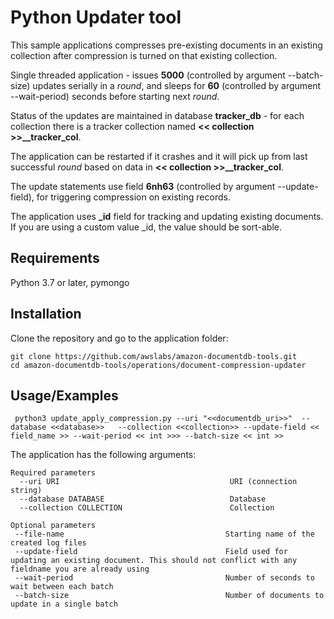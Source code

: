 # Python Updater tool 
This sample applications compresses pre-existing documents in an existing collection after compression is turned on that existing collection.

Single threaded application - issues **5000** (controlled by argument --batch-size) updates serially in a _round_, and sleeps for **60** (controlled by argument --wait-period) seconds before starting next _round_.

Status of the updates are maintained in database **tracker_db** - for each collection there is a tracker collection named **<< collection >>__tracker_col**.

The application can be restarted if it crashes and it will pick up from last successful _round_ based on data in **<< collection >>__tracker_col**.

The update statements use field **6nh63** (controlled by argument --update-field), for triggering compression on existing records.

The application uses **_id** field for tracking and updating existing documents. If you are using a custom value _id, the value should be sort-able.

## Requirements
Python 3.7 or later, pymongo

## Installation
Clone the repository and go to the application folder:
```
git clone https://github.com/awslabs/amazon-documentdb-tools.git
cd amazon-documentdb-tools/operations/document-compression-updater
```

## Usage/Examples

```
 python3 update_apply_compression.py --uri "<<documentdb_uri>>"  --database <<database>>   --collection <<collection>> --update-field << field_name >> --wait-period << int >>> --batch-size << int >>
```

The application has the following arguments:

```
Required parameters
  --uri URI                                      URI (connection string)
  --database DATABASE                            Database
  --collection COLLECTION                        Collection

Optional parameters
 --file-name                                    Starting name of the created log files
 --update-field                                 Field used for updating an existing document. This should not conflict with any fieldname you are already using
 --wait-period                                  Number of seconds to wait between each batch
 --batch-size                                   Number of documents to update in a single batch
```
